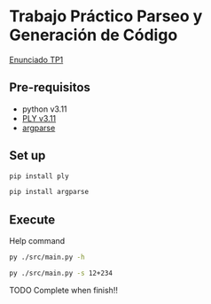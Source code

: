 # Trabajo Práctico Parseo y Generación de Código

[Enunciado TP1](./docs/tp1.pdf)

## Pre-requisitos

- python v3.11
- [PLY v3.11](https://github.com/dabeaz/ply)
- [argparse](https://docs.python.org/3/library/argparse.html)


## Set up
```bash
pip install ply
```

```bash
pip install argparse
```

## Execute

Help command
```bash
py ./src/main.py -h
```


```bash
py ./src/main.py -s 12+234
```

TODO Complete when finish!!